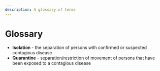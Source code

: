 ```yaml
---
description: A glossary of terms
---
```


# Glossary

* **Isolation**  - the separation of persons with confirmed or suspected contagious disease
* **Quarantine** - separation/restriction of movement of persons that have been exposed to a contagious disease

